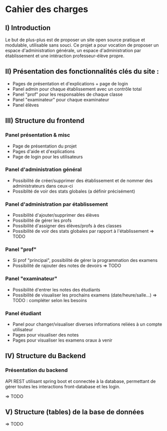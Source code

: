 # Cahier des charges

## I) Introduction
Le but de plus-plus est de proposer un site open source pratique et modulable, utilisable sans souci. Ce projet a pour vocation de proposer un espace d'administration générale, un espace d'administration par établissement et une intéraction professeur-élève propre.

## II) Présentation des fonctionnalités clés du site :
- Pages de présentation et d'explications + page de login
- Panel admin pour chaque établissement avec un contrôle total 
- Panel "prof" pour les responsables de chaque classe
- Panel "examinateur" pour chaque examinateur
- Panel élèves

## III) Structure du frontend

### Panel présentation & misc
- Page de présentation du projet
- Pages d'aide et d'explications
- Page de login pour les utilisateurs

### Panel d'administration général
- Possibilité de créer/supprimer des établissement et de nommer des administrateurs dans ceux-ci
- Possiblité de voir des stats globales (a définir précisément)
  
### Panel d'administration par établissement
- Possibilité d'ajouter/supprimer des élèves
- Possibilité de gérer les profs
- Possibilité d'assigner des élèves/profs à des classes
- Possibilité de voir des stats globales par rapport à l'établissement
=> TODO

### Panel "prof"
- Si prof "principal", possibilité de gérer la programmation des examens
- Possibilité de rajouter des notes de devoirs
=> TODO

### Panel "examinateur"
- Possibilité d'entrer les notes des étudiants
- Possibilité de visualiser les prochains examens (date/heure/salle...)
=> TODO : compléter selon les besoins

### Panel étudiant 
- Panel pour changer/visualiser diverses informations reliées à un compte utilisateur
- Pages pour visualiser des notes 
- Pages pour visualiser les examens oraux à venir

## IV) Structure du Backend 

### Présentation du backend
API REST utilisant spring boot et connectée à la database, permettant de gérer toutes les interactions front-database et les login.

=> TODO

## V) Structure (tables) de la base de données
=> TODO

